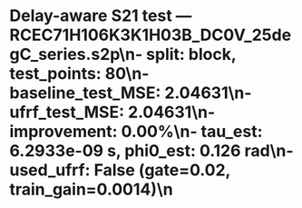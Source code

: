 # Delay-aware S21 test — RCEC71H106K3K1H03B_DC0V_25degC_series.s2p\n- split: block, test_points: 80\n- baseline_test_MSE: 2.04631\n- ufrf_test_MSE: 2.04631\n- improvement: 0.00%\n- tau_est: 6.2933e-09 s, phi0_est: 0.126 rad\n- used_ufrf: False (gate=0.02, train_gain=0.0014)\n